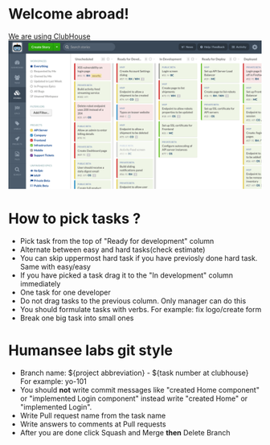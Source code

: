 <h1>Welcome abroad!</h1>
<a href="https://clubhouse.io/">We are using ClubHouse</a>
<img src="./demo.stories-activity.gif"/>
<h1>How to pick tasks ?</h1>
  <ul>
    <li>Pick task from the top of "Ready for development" column</li>
    <li>Alternate between easy and hard tasks(check estimate)</li>
    <li>You can skip uppermost hard task if you have previosly done hard task. Same with easy/easy</li>
    <li>If you have picked a task drag it to the "In development" column immediately</li>
    <li>One task for one developer</li>
    <li>Do not drag tasks to the previous column. Only manager can do this</li>
    <li>You should formulate tasks with verbs. For example: fix logo/create form</li>
    <li>Break one big task into small ones</li>
   
  </ul>
<h1>Humansee labs git style</h1>
<ul>
<li>Branch name: 
${project abbreviation} - ${task number at clubhouse}<br>
For example: yo-101
</li>
 <li>You should <strong>not</strong> write commit messages like "created Home component" or "implemented Login component" instead write "created Home" or "implemented Login". </li>
 <li>Write Pull request name from the task name</li>
 <li>Write answers to comments at Pull requests</li>
 <li>After you are done click Squash and Merge <strong>then</strong> Delete Branch</li>
</ul>
